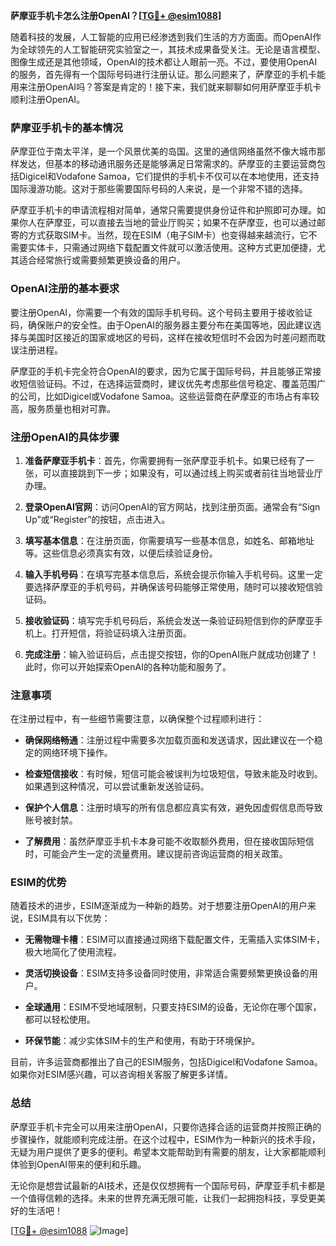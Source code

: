 **萨摩亚手机卡怎么注册OpenAI？[[TG💪+ @esim1088](https://t.me/s/esim1088)]**

随着科技的发展，人工智能的应用已经渗透到我们生活的方方面面。而OpenAI作为全球领先的人工智能研究实验室之一，其技术成果备受关注。无论是语言模型、图像生成还是其他领域，OpenAI的技术都让人眼前一亮。不过，要使用OpenAI的服务，首先得有一个国际号码进行注册认证。那么问题来了，萨摩亚的手机卡能用来注册OpenAI吗？答案是肯定的！接下来，我们就来聊聊如何用萨摩亚手机卡顺利注册OpenAI。

### 萨摩亚手机卡的基本情况

萨摩亚位于南太平洋，是一个风景优美的岛国。这里的通信网络虽然不像大城市那样发达，但基本的移动通讯服务还是能够满足日常需求的。萨摩亚的主要运营商包括Digicel和Vodafone Samoa，它们提供的手机卡不仅可以在本地使用，还支持国际漫游功能。这对于那些需要国际号码的人来说，是一个非常不错的选择。

萨摩亚手机卡的申请流程相对简单，通常只需要提供身份证件和护照即可办理。如果你人在萨摩亚，可以直接去当地的营业厅购买；如果不在萨摩亚，也可以通过邮寄的方式获取SIM卡。当然，现在ESIM（电子SIM卡）也变得越来越流行，它不需要实体卡，只需通过网络下载配置文件就可以激活使用。这种方式更加便捷，尤其适合经常旅行或需要频繁更换设备的用户。

### OpenAI注册的基本要求

要注册OpenAI，你需要一个有效的国际手机号码。这个号码主要用于接收验证码，确保账户的安全性。由于OpenAI的服务器主要分布在美国等地，因此建议选择与美国时区接近的国家或地区的号码，这样在接收短信时不会因为时差问题而耽误注册进程。

萨摩亚的手机卡完全符合OpenAI的要求，因为它属于国际号码，并且能够正常接收短信验证码。不过，在选择运营商时，建议优先考虑那些信号稳定、覆盖范围广的公司，比如Digicel或Vodafone Samoa。这些运营商在萨摩亚的市场占有率较高，服务质量也相对可靠。

### 注册OpenAI的具体步骤

1. **准备萨摩亚手机卡**：首先，你需要拥有一张萨摩亚手机卡。如果已经有了一张，可以直接跳到下一步；如果没有，可以通过线上购买或者前往当地营业厅办理。

2. **登录OpenAI官网**：访问OpenAI的官方网站，找到注册页面。通常会有“Sign Up”或“Register”的按钮，点击进入。

3. **填写基本信息**：在注册页面，你需要填写一些基本信息，如姓名、邮箱地址等。这些信息必须真实有效，以便后续验证身份。

4. **输入手机号码**：在填写完基本信息后，系统会提示你输入手机号码。这里一定要选择萨摩亚的手机号码，并确保该号码能够正常使用，随时可以接收短信验证码。

5. **接收验证码**：填写完手机号码后，系统会发送一条验证码短信到你的萨摩亚手机上。打开短信，将验证码填入注册页面。

6. **完成注册**：输入验证码后，点击提交按钮，你的OpenAI账户就成功创建了！此时，你可以开始探索OpenAI的各种功能和服务了。

### 注意事项

在注册过程中，有一些细节需要注意，以确保整个过程顺利进行：

- **确保网络畅通**：注册过程中需要多次加载页面和发送请求，因此建议在一个稳定的网络环境下操作。
  
- **检查短信接收**：有时候，短信可能会被误判为垃圾短信，导致未能及时收到。如果遇到这种情况，可以尝试重新发送验证码。

- **保护个人信息**：注册时填写的所有信息都应真实有效，避免因虚假信息而导致账号被封禁。

- **了解费用**：虽然萨摩亚手机卡本身可能不收取额外费用，但在接收国际短信时，可能会产生一定的流量费用。建议提前咨询运营商的相关政策。

### ESIM的优势

随着技术的进步，ESIM逐渐成为一种新的趋势。对于想要注册OpenAI的用户来说，ESIM具有以下优势：

- **无需物理卡槽**：ESIM可以直接通过网络下载配置文件，无需插入实体SIM卡，极大地简化了使用流程。
  
- **灵活切换设备**：ESIM支持多设备同时使用，非常适合需要频繁更换设备的用户。

- **全球通用**：ESIM不受地域限制，只要支持ESIM的设备，无论你在哪个国家，都可以轻松使用。

- **环保节能**：减少实体SIM卡的生产和使用，有助于环境保护。

目前，许多运营商都推出了自己的ESIM服务，包括Digicel和Vodafone Samoa。如果你对ESIM感兴趣，可以咨询相关客服了解更多详情。

### 总结

萨摩亚手机卡完全可以用来注册OpenAI，只要你选择合适的运营商并按照正确的步骤操作，就能顺利完成注册。在这个过程中，ESIM作为一种新兴的技术手段，无疑为用户提供了更多的便利。希望本文能帮助到有需要的朋友，让大家都能顺利体验到OpenAI带来的便利和乐趣。

无论你是想尝试最新的AI技术，还是仅仅想拥有一个国际号码，萨摩亚手机卡都是一个值得信赖的选择。未来的世界充满无限可能，让我们一起拥抱科技，享受更美好的生活吧！

[[TG💪+ @esim1088](https://t.me/s/esim1088) ![Image](https://i.postimg.cc/4NQfJmqS/Snipaste-2025-05-13-00-14-12.png)]